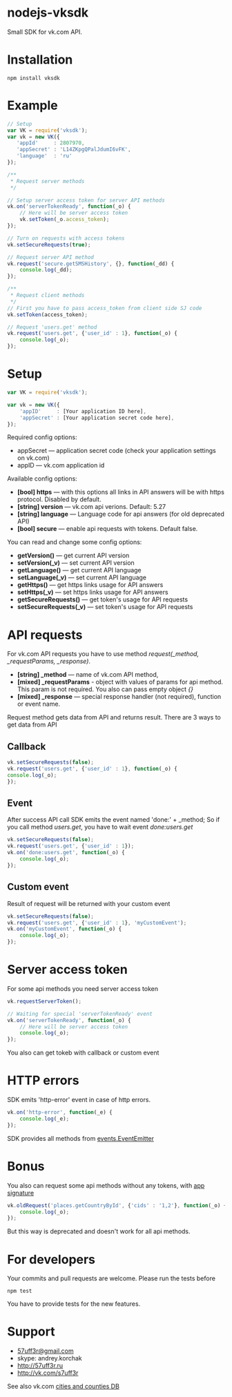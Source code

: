 nodejs-vksdk
============
Small SDK for vk.com API.

# Installation
    npm install vksdk

# Example
```js
// Setup
var VK = require('vksdk');
var vk = new VK({
   'appId'     : 2807970,
   'appSecret' : 'L14ZKpgQPalJdumI6vFK',
   'language'  : 'ru'
});

/**
 * Request server methods
 */

// Setup server access token for server API methods
vk.on('serverTokenReady', function(_o) {
    // Here will be server access token
    vk.setToken(_o.access_token);
});

// Turn on requests with access tokens
vk.setSecureRequests(true);

// Request server API method
vk.request('secure.getSMSHistory', {}, function(_dd) {
    console.log(_dd);
});

/**
 * Request client methods
 */
// First you have to pass access_token from client side SJ code
vk.setToken(access_token);

// Request 'users.get' method
vk.request('users.get', {'user_id' : 1}, function(_o) {
    console.log(_o);
});
```

# Setup
```js
var VK = require('vksdk');

var vk = new VK({
    'appID'     : [Your application ID here],
    'appSecret' : [Your application secret code here],
});
```

Required config options:
* appSecret — application secret code (check your application settings on vk.com)
* appID — vk.com application id

Available config options:

* **[bool] https** — with this options all links in API answers will be with https protocol. Disabled by default.
* **[string] version** — vk.com api verions. Default: 5.27
* **[string] language** — Language code for api answers (for old deprecated API)
* **[bool] secure** — enable api requests with tokens. Default false.


You can  read and change some config options:
* **getVersion()** — get current API version
* **setVersion(_v)** — set current API version
* **getLanguage()** — get current API language
* **setLanguage(_v)** — set current API language
* **getHttps()** — get https links usage for API answers
* **setHttps(_v)** — set https links usage for API answers
* **getSecureRequests()** — get token's usage for API requests
* **setSecureRequests(_v)** — set token's usage for API requests


# API requests
For vk.com API requests you have to use method *request(_method, _requestParams, _response)*.

* **[string] _method** — name of vk.com API method,
* **[mixed] _requestParams** - object with values of params for api method. This param is not required. You also can pass empty object *{}*
* **[mixed] _response** — special response handler (not required), function or event name.

Request method gets data from API and returns result. There are 3 ways to get data from API

## Callback
```js
vk.setSecureRequests(false);
vk.request('users.get', {'user_id' : 1}, function(_o) {
console.log(_o);
});
```

## Event
After success API call SDK emits the event named 'done:' + _method;
So if you call method *users.get*, you have to wait event *done:users.get*

```js
vk.setSecureRequests(false);
vk.request('users.get', {'user_id' : 1});
vk.on('done:users.get', function(_o) {
    console.log(_o);
});
```

## Custom event
Result of request will be returned with your custom event

```js
vk.setSecureRequests(false);
vk.request('users.get', {'user_id' : 1}, 'myCustomEvent');
vk.on('myCustomEvent', function(_o) {
    console.log(_o);
});
```

# Server access token
For some api methods you need server access token

```js
vk.requestServerToken();

// Waiting for special 'serverTokenReady' event
vk.on('serverTokenReady', function(_o) {
    // Here will be server access token
    console.log(_o);
});
```

You also can get tokeb with callback or custom event

# HTTP errors
SDK emits 'http-error' event in case of http errors.

```js
vk.on('http-error', function(_e) {
    console.log(_e);
});
```

SDK provides all methods from [events.EventEmitter](http://nodejs.org/api/events.html)

# Bonus
You also can request some api methods without any tokens, with [app signature](https://vk.com/pages?oid=-17680044&p=Application_Interaction_with_API)

```js
vk.oldRequest('places.getCountryById', {'cids' : '1,2'}, function(_o) {
    console.log(_o);
});
```

But this way is deprecated and doesn't work for all api methods.


# For developers
Your commits and pull requests are welcome. Please run the tests before

    npm test

You have to provide tests for the new features.

# Support
* 57uff3r@gmail.com
* skype: andrey.korchak
* http://57uff3r.ru
* http://vk.com/s7uff3r

See  also vk.com [cities and counties DB](http://citieslist.ru/)
